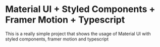 # Material UI + Styled Components + Framer Motion + Typescript

This is a really simple project that shows the usage of Material UI with styled components, framer motion and typescript
